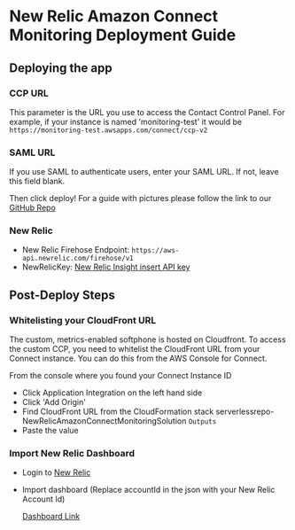 # New Relic Amazon Connect Monitoring Deployment Guide

## Deploying the app

### CCP URL

This parameter is the URL you use to access the Contact Control Panel. 
For example, if your instance is named 'monitoring-test' it would be `https://monitoring-test.awsapps.com/connect/ccp-v2`

### SAML URL

If you use SAML to authenticate users, enter your SAML URL. If not, leave this field blank.

Then click deploy! For a guide with pictures please follow the link to our [GitHub Repo](https://github.com/haihongren/amazon-connect-call-quality-monitoring)

### New Relic

- New Relic Firehose Endpoint: `https://aws-api.newrelic.com/firehose/v1`
- NewRelicKey: [New Relic Insight insert API key](https://docs.newrelic.com/docs/apis/intro-apis/new-relic-api-keys/#insights-insert-key)
## Post-Deploy Steps

### Whitelisting your CloudFront URL

The custom, metrics-enabled softphone is hosted on Cloudfront. To access the custom CCP, you need to whitelist the CloudFront URL from your Connect instance. You can do this from the AWS Console for Connect.

 From the console where you found your Connect Instance ID

- Click Application Integration on the left hand side
- Click 'Add Origin'
- Find CloudFront URL from the CloudFormation stack serverlessrepo-NewRelicAmazonConnectMonitoringSolution `Outputs` 
- Paste the value

### Import New Relic Dashboard 

- Login to [New Relic](https://one.newrelic.com/)

- Import dashboard  (Replace accountId in the json with your New Relic Account Id)

    [Dashboard Link](https://github.com/haihongren/amazon-connect-call-quality-monitoring/tree/master/dashboard)

